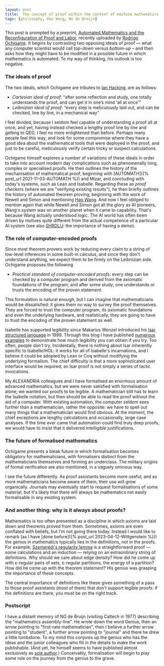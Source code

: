 ```yaml
---
layout: post
title:  The concept of proof within the context of machine mathematics
tags: [philosophy, Hao Wang, NG de Bruijn]
---
```


This post is prompted by a preprint, [Automated Mathematics and the Reconfiguration of Proof and Labor](https://doi.org/10.48550/arXiv.2309.11457), 
recently uploaded by [Rodrigo Ochigame](https://ochigame.org).
It begins by contrasting two opposing ideals of proof — what any computer scientist
would call *top-down* versus *bottom-up* – and then asks how they might have to be modified
in a possible future in which mathematics is automated.
To my way of thinking, his outlook is too negative.

### The ideals of proof

The two ideals, which Ochigame are tributes to [Ian Hacking](https://www.pet.cam.ac.uk/news/professor-ian-macdougall-hacking-1936-2023),
are as follows:

* *Cartesian ideal of proof*: “after some reflection and study, one totally understands the proof, and can get it in one’s mind ‘all at once’”
* *Leibnizian ideal of proof*: “every step is meticulously laid out, and can be
checked, line by line, in a mechanical way”

I feel divided, because I seldom feel capable of understanding a proof all at once,
and yet, having instead checked a lengthy proof line by line and getting to QED,
I feel no more enlightened than before. Perhaps many people feel this way,
and look for some compromise where they have a good idea about the mathematical tools
that were deployed in the proof, and just to be careful, meticulously verify
certain tricky or suspect calculations.

Ochigame himself explores a number of variations of these ideals in order to take into account
modern day complications such as phenomenally long, complex or specialised proofs.
He then outlines the history of the mechanisation of mathematical proof, 
beginning with [AUTOMATH]({% post_url 2021-11-03-AUTOMATH %})
and Mizar, and concluding with today's systems, such as Lean and Isabelle.
Regarding these as *proof checkers* (where we are "verifying existing results"),
he then briefly outlines the history of automated theorem proving,
beginning with the work of Newell and Simon and mentioning [Hao Wang](/tag/Hao_Wang).
And now I feel obliged to mention again that while Newell and Simon got all the glory
as AI pioneers, Wang's system was on another planet when it came to capability. 
That's because Wang actually understood logic. 
The AI world has often been driven by motives quite different from
the actual competence of a particular AI system (see also [SHRDLU](https://en.wikipedia.org/wiki/SHRDLU): the importance of having a demo).


### The role of computer-encoded proofs

Since most theorem provers work by reducing every claim
to a string of low-level inferences in some built-in calculus,
and since they don't understand anything, we expect them to be firmly on the Leibnizian side.
Ochigame proposes the following

* *Practical standard of computer-encoded proofs*: every step can be checked by a computer program and derived from the axiomatic foundations of the program; and after some study, one understands or trusts the encoding of the proven statement.

This formulation is natural enough, but I can imagine that mathematicians would be 
dissatisfied: it gives them no way to survey the proof themselves.
They are forced to trust the computer program, its axiomatic foundations
and even the underlying hardware, and realistically, they are going to have 
to trust the encoding of the proven statement as well.

Isabelle has supported
legibility since Makarius Wenzel introduced 
his [Isar structured language](https://rdcu.be/dngL4) in 1999.
Through this blog I have published [numerous examples](/tag/examples)
to demonstrate how much legibility you can obtain if you try.
Too often, people don't try. Incidentally, there is nothing about Isar inherently
specific to Isabelle/HOL: it works for all of Isabelle's incarnations,
and I believe it could be adopted by Lean or Coq without modifying the underlying formalism.
The chief difficulty is that a more sophisticated user interface would be required;
an Isar proof is not simply a series of tactic invocations.

My ALEXANDRIA colleagues and I have formalised an enormous amount
of advanced mathematics, but we were never satisfied with formalisation alone;
we wanted our proofs to be legible. A mathematician still has to learn
the Isabelle notation, but then should be able to read the proof
without the aid of a computer. With existing automation, the computer
seldom sees further than a mathematician, rather the opposite: 
we have to spell out many things
that a mathematician would find obvious.
At the moment, the chief exceptions are lengthy calculations and occasionally, large case analyses. If the time ever came that automation could find truly deep proofs,
we would have to insist that it delivered intelligible justifications.

### The future of formalised mathematics

Ochigame presents a bleak future in which formalisation becomes obligatory
for mathematicians, with formalisers distinct from the mathematicians themselves
and forming an underclass. The military origins of formal verification
are also mentioned, in a vaguely ominous way.

I see the future differently. As proof assistants become more useful,
and as more mathematicians become aware of them, their use will grow organically.
Journals may eventually start to request formalisations of some material,
but it's likely that there will always be mathematics not easily formalisable
in any existing system.

### And another thing: why is it always about proofs?

Mathematics is too often presented as a discipline in which axioms
are laid down and theorems proved from them. Sometimes, axioms are even conflated
with beliefs, but I'm not going there today. Instead I would like to remark
(as I have [done before]({% post_url 2023-04-12-Wittgenstein %}))
the genius in mathematics typically lies in the definitions, not in the proofs.
For example, [Szemerédi's regularity lemma](https://en.wikipedia.org/wiki/Szemerédi_regularity_lemma)
is a straightforward proof — some calculations and an induction — 
relying on an extraordinary string of definitions.
Why should we care about edge density? How did he come up with ε-regular pairs of sets,
ε-regular partitions, the energy of a partition? 
How did he come up with the theorem statement? 
His genius was grasping the importance of these concepts.

The central importance of definitions like these gives something of a pass
to those proof assistants (most of them) that don't support legible proofs:
if the definitions are there, you must be on the right track.

### Postscript

I have a distant memory of NG de Bruijn (visiting Caltech in 1977) describing the "mathematics assembly-line". He wrote down the word Genius, then an arrow pointing to "first-rate mathematician", then I believe a further arrow pointing to "student", a further arrow pointing to "journal" and there he drew a little tombstone. To my mind this conjures up the genius who has the ideas and the junior colleagues who fill in the details to make the work publishable. 
(And yet, he himself seems to have published almost exclusively as [sole author](https://www.semanticscholar.org/author/de-Ng-Dick-Bruijn/66031417/).)
Conceivably, formalisation will begin to play some role on the journey from the genius to the grave.
